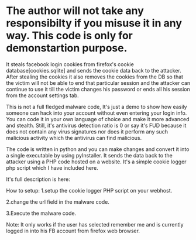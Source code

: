 # The author will not take any responsibilty if you misuse it in any way. This code is only for demonstartion purpose.

It steals facebook login cookies from firefox's cookie database[cookies.sqlite] and sends the cookie data back to the attacker.
After stealing the cookies it also removes the cookies from the DB so that the victim will not be able to end that particular
session and the attacker can continue to use it till the victim changes his password or ends all his session from the account settings tab.

This is not a full fledged malware code, It's just a demo to show how easily someone can hack into your account without even 
entering your login info.
You can code it in your own language of choice and make it more advanced and stealth.
Still, it's antivirus detection ratio is 0 or say it's FUD because it does not contain any virus signatures nor does
it perform any such malicious activity which the antivirus can find malicious.

The code is written in python and you can make changes and convert it into a single executable by using pyInstaller.
It sends the data back to the attacker using a PHP code hosted on a website.
It's a simple cookie logger php script which I have included here.
 
It's full description is here:  

How to setup:
1.setup the cookie logger PHP script on your webhost.

2.change the url field in the malware code.

3.Execute the malware code.

Note: It only works if the user has selected remember me and is currently logged in into his FB account from firefox web browser. 
